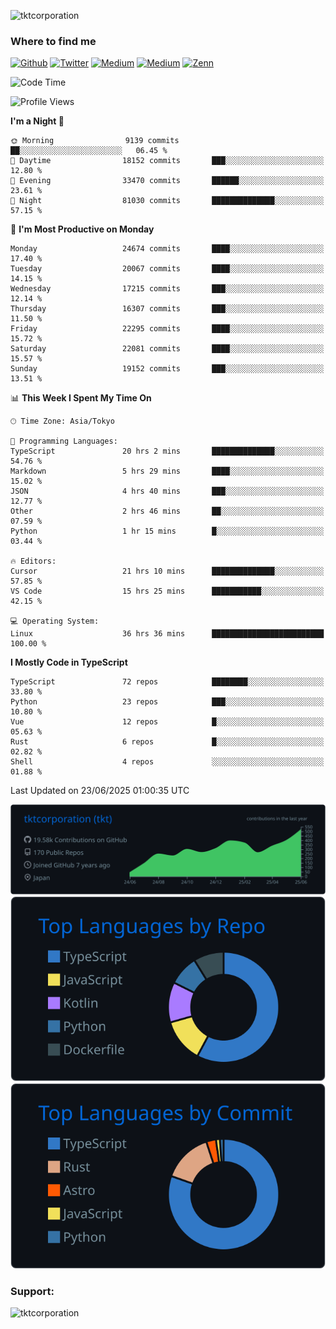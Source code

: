 <p align="left"> <img src="https://komarev.com/ghpvc/?username=tktcorporation&label=Profile%20views&color=0e75b6&style=flat" alt="tktcorporation" /> </p>

<h3>Where to find me</h3>
<p>
<a href="https://github.com/tktcorporation" target="_blank"><img alt="Github" src="https://img.shields.io/badge/GitHub-%2312100E.svg?&style=for-the-badge&logo=Github&logoColor=white" /></a>
<a href="https://twitter.com/tktcorporation" target="_blank"><img alt="Twitter" src="https://img.shields.io/badge/twitter-%231DA1F2.svg?&style=for-the-badge&logo=twitter&logoColor=white" /></a>
<a href="https://www.linkedin.com/in/tktcorporation" target="_blank"><img alt="Medium" src="https://img.shields.io/badge/linkdin-0a66c2.svg?&style=for-the-badge&logo=linkedin&logoColor=white" /></a>
<a href="https://qiita.com/tktcorporation" target="_blank"><img alt="Medium" src="https://img.shields.io/badge/qiita-55C500.svg?&style=for-the-badge&logo=qiita&logoColor=white" /></a>
<a href="https://zenn.dev/tktcorporation" target="_blank"><img alt="Zenn" src="https://img.shields.io/badge/Zenn-3EA8FF.svg?&style=for-the-badge&logo=Zenn&logoColor=white" /></a>
</p>
  
<!--START_SECTION:waka-->
![Code Time](http://img.shields.io/badge/Code%20Time-2%2C497%20hrs%2045%20mins-blue)

![Profile Views](http://img.shields.io/badge/Profile%20Views-1-blue)

**I'm a Night 🦉** 

```text
🌞 Morning                9139 commits        ██░░░░░░░░░░░░░░░░░░░░░░░   06.45 % 
🌆 Daytime                18152 commits       ███░░░░░░░░░░░░░░░░░░░░░░   12.80 % 
🌃 Evening                33470 commits       ██████░░░░░░░░░░░░░░░░░░░   23.61 % 
🌙 Night                  81030 commits       ██████████████░░░░░░░░░░░   57.15 % 
```
📅 **I'm Most Productive on Monday** 

```text
Monday                   24674 commits       ████░░░░░░░░░░░░░░░░░░░░░   17.40 % 
Tuesday                  20067 commits       ████░░░░░░░░░░░░░░░░░░░░░   14.15 % 
Wednesday                17215 commits       ███░░░░░░░░░░░░░░░░░░░░░░   12.14 % 
Thursday                 16307 commits       ███░░░░░░░░░░░░░░░░░░░░░░   11.50 % 
Friday                   22295 commits       ████░░░░░░░░░░░░░░░░░░░░░   15.72 % 
Saturday                 22081 commits       ████░░░░░░░░░░░░░░░░░░░░░   15.57 % 
Sunday                   19152 commits       ███░░░░░░░░░░░░░░░░░░░░░░   13.51 % 
```


📊 **This Week I Spent My Time On** 

```text
🕑︎ Time Zone: Asia/Tokyo

💬 Programming Languages: 
TypeScript               20 hrs 2 mins       ██████████████░░░░░░░░░░░   54.76 % 
Markdown                 5 hrs 29 mins       ████░░░░░░░░░░░░░░░░░░░░░   15.02 % 
JSON                     4 hrs 40 mins       ███░░░░░░░░░░░░░░░░░░░░░░   12.77 % 
Other                    2 hrs 46 mins       ██░░░░░░░░░░░░░░░░░░░░░░░   07.59 % 
Python                   1 hr 15 mins        █░░░░░░░░░░░░░░░░░░░░░░░░   03.44 % 

🔥 Editors: 
Cursor                   21 hrs 10 mins      ██████████████░░░░░░░░░░░   57.85 % 
VS Code                  15 hrs 25 mins      ███████████░░░░░░░░░░░░░░   42.15 % 

💻 Operating System: 
Linux                    36 hrs 36 mins      █████████████████████████   100.00 % 
```

**I Mostly Code in TypeScript** 

```text
TypeScript               72 repos            ████████░░░░░░░░░░░░░░░░░   33.80 % 
Python                   23 repos            ███░░░░░░░░░░░░░░░░░░░░░░   10.80 % 
Vue                      12 repos            █░░░░░░░░░░░░░░░░░░░░░░░░   05.63 % 
Rust                     6 repos             █░░░░░░░░░░░░░░░░░░░░░░░░   02.82 % 
Shell                    4 repos             ░░░░░░░░░░░░░░░░░░░░░░░░░   01.88 % 
```




 Last Updated on 23/06/2025 01:00:35 UTC
<!--END_SECTION:waka-->

[![](https://raw.githubusercontent.com/tktcorporation/tktcorporation/master/profile-summary-card-output/github_dark/0-profile-details.svg)](https://github.com/vn7n24fzkq/github-profile-summary-cards)
[![](https://raw.githubusercontent.com/tktcorporation/tktcorporation/master/profile-summary-card-output/github_dark/1-repos-per-language.svg)](https://github.com/vn7n24fzkq/github-profile-summary-cards) [![](https://raw.githubusercontent.com/tktcorporation/tktcorporation/master/profile-summary-card-output/github_dark/2-most-commit-language.svg)](https://github.com/vn7n24fzkq/github-profile-summary-cards)

<h3 align="left">Support:</h3>
<p><a href="https://www.buymeacoffee.com/tktcorporation"> <img align="left" src="https://cdn.buymeacoffee.com/buttons/v2/default-yellow.png" height="50" width="210" alt="tktcorporation" /></a></p><br><br>
